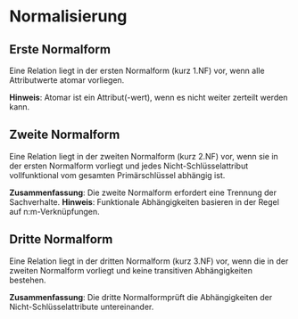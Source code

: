 # Normalisierung
## Erste Normalform
Eine Relation liegt in der ersten Normalform (kurz 1.NF) vor, wenn alle Attributwerte atomar vorliegen.

**Hinweis**: Atomar ist ein Attribut(-wert), wenn es nicht weiter zerteilt werden kann.

## Zweite Normalform
Eine Relation liegt in der zweiten Normalform (kurz 2.NF) vor, wenn sie in der ersten Normalform vorliegt und jedes Nicht-Schlüsselattribut vollfunktional vom gesamten Primärschlüssel abhängig ist.

**Zusammenfassung**: Die zweite Normalform erfordert eine Trennung der Sachverhalte.
**Hinweis**: Funktionale Abhängigkeiten basieren in der Regel auf n:m-Verknüpfungen.

## Dritte Normalform
Eine Relation liegt in der dritten Normalform (kurz 3.NF) vor, wenn die in der zweiten Normalform vorliegt und keine transitiven Abhängigkeiten bestehen.

**Zusammenfassung**: Die dritte Normalformprüft die Abhängigkeiten der Nicht-Schlüsselattribute untereinander.
